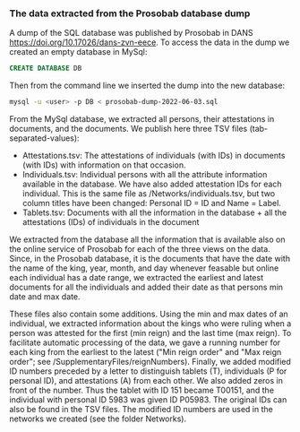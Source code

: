 ### The data extracted from the Prosobab database dump

A dump of the SQL database was published by Prosobab in DANS  https://doi.org/10.17026/dans-zvn-eece. To access the data in the dump we created an empty database in MySql:

```sql
CREATE DATABASE DB
```
Then from the command line we inserted the dump into the new database:
```Bash
mysql -u <user> -p DB < prosobab-dump-2022-06-03.sql
```

From the MySql database, we extracted all persons, their attestations in documents, and the documents. We publish here three TSV files (tab-separated-values):
- Attestations.tsv: The attestations of individuals (with IDs) in documents (with IDs) with information on that occasion.
- Individuals.tsv: Individual persons with all the attribute information available in the database. We have also added attestation IDs for each individual. This is the same file as /Networks/individuals.tsv, but two column titles have been changed: Personal ID = ID and Name = Label.
- Tablets.tsv: Documents with all the information in the database + all the attestations (IDs) of individuals in the document

We extracted from the database all the information that is available also on the online service of Prosobab for each of the three views on the data. Since, in the Prosobab database, it is the documents that have the date with the name of the king, year, month, and day whenever feasable but online each individual has a date range, we extracted the earliest and latest documents for all the individuals and added their date as that persons min date and max date. 

These files also contain some additions. Using the min and max dates of an individual, we extracted information about the kings who were ruling when a person was attested for the first (min reign) and the last time (max reign). To facilitate automatic processing of the data, we gave a running number for each king from the earliest to the latest ("Min reign order" and "Max reign order"; see /SupplementaryFiles/reignNumbers). Finally, we added modified ID numbers preceded by a letter to distinguish tablets (T), individuals (P for personal ID), and attestations (A) from each other. We also added zeros in front of the number. Thus the tablet with ID 151 became T00151, and the individual with personal ID 5983 was given ID P05983. The original IDs can also be found in the TSV files. The modified ID numbers are used in the networks we created (see the folder Networks).
